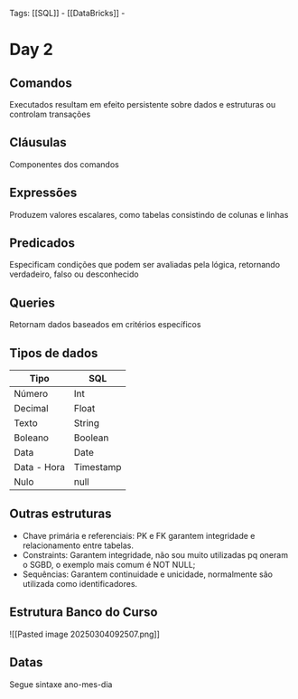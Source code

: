Tags: [[SQL]] - [[DataBricks]] - 

# Day 2

## Comandos
Executados resultam em efeito persistente sobre dados e estruturas ou controlam transações

## Cláusulas
Componentes dos comandos

## Expressões
Produzem valores escalares, como tabelas consistindo de colunas e linhas

## Predicados
Especificam condições que podem ser avaliadas pela lógica, retornando verdadeiro, falso ou desconhecido

## Queries
Retornam dados baseados em critérios específicos

## Tipos de dados

| **Tipo**    | **SQL**   |
| ----------- | --------- |
| Número      | Int       |
| Decimal     | Float     |
| Texto       | String    |
| Boleano     | Boolean   |
| Data        | Date      |
| Data - Hora | Timestamp |
| Nulo        | null      |

## Outras estruturas
 - Chave primária e referenciais: PK e FK garantem integridade e relacionamento entre tabelas.
 - Constraints: Garantem integridade, não sou muito utilizadas pq oneram o SGBD, o exemplo mais comum é NOT NULL;
 - Sequências: Garantem continuidade e unicidade, normalmente são utilizada como identificadores.

## Estrutura Banco do Curso
![[Pasted image 20250304092507.png]]

## Datas
Segue sintaxe ano-mes-dia


